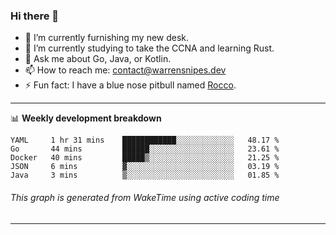 ### Hi there 👋

- 🔭 I’m currently furnishing my new desk.
- 🌱 I’m currently studying to take the CCNA and learning Rust.
- 💬 Ask me about Go, Java, or Kotlin.
- 📫 How to reach me: contact@warrensnipes.dev
- ⚡ Fun fact: I have a blue nose pitbull named [Rocco](https://i.imgur.com/iLsSCKu.jpg).

-------

📊 **Weekly development breakdown**
<!--START_SECTION:waka-->
```text
YAML     1 hr 31 mins    ████████████░░░░░░░░░░░░░   48.17 % 
Go       44 mins         ██████░░░░░░░░░░░░░░░░░░░   23.61 % 
Docker   40 mins         █████▒░░░░░░░░░░░░░░░░░░░   21.25 % 
JSON     6 mins          ▓░░░░░░░░░░░░░░░░░░░░░░░░   03.19 % 
Java     3 mins          ▒░░░░░░░░░░░░░░░░░░░░░░░░   01.85 % 
```
<!--END_SECTION:waka-->
###### *This graph is generated from WakeTime using active coding time*
-------
